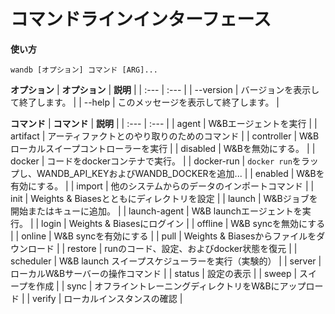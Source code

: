 # コマンドラインインターフェース

**使い方**

`wandb [オプション] コマンド [ARG]...`

**オプション**
| **オプション** | **説明** |
| :--- | :--- |
| --version | バージョンを表示して終了します。 |
| --help | このメッセージを表示して終了します。 |

**コマンド**
| **コマンド** | **説明** |
| :--- | :--- |
| agent | W&Bエージェントを実行 |
| artifact | アーティファクトとのやり取りのためのコマンド |
| controller | W&Bローカルスイープコントローラーを実行 |
| disabled | W&Bを無効にする。 |
| docker | コードをdockerコンテナで実行。 |
| docker-run | `docker run`をラップし、WANDB_API_KEYおよびWANDB_DOCKERを追加... |
| enabled | W&Bを有効にする。 |
| import | 他のシステムからのデータのインポートコマンド |
| init | Weights & Biasesとともにディレクトリを設定 |
| launch | W&Bジョブを開始またはキューに追加。 |
| launch-agent | W&B launchエージェントを実行。 |
| login | Weights & Biasesにログイン |
| offline | W&B syncを無効にする |
| online | W&B syncを有効にする |
| pull | Weights & Biasesからファイルをダウンロード |
| restore | runのコード、設定、およびdocker状態を復元 |
| scheduler | W&B launch スイープスケジューラーを実行（実験的） |
| server | ローカルW&Bサーバーの操作コマンド |
| status | 設定の表示 |
| sweep | スイープを作成 |
| sync | オフライントレーニングディレクトリをW&Bにアップロード |
| verify | ローカルインスタンスの確認 |